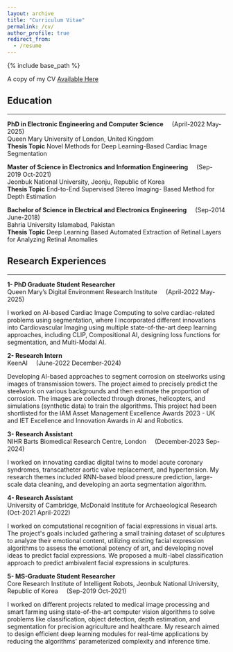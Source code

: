 ```yaml
---
layout: archive
title: "Curriculum Vitae"
permalink: /cv/
author_profile: true
redirect_from:
  - /resume
---
```


{% include base_path %}

A copy of my CV [Available Here](https://drive.google.com/open?id=1IeFUdvlLt_4ru2lz8XUuYC-gVZ-oNmSe&usp=drive_copy)

## Education
-----------------------
**PhD in Electronic Engineering and Computer Science**  &nbsp;&nbsp;&nbsp;   (April-2022  May-2025) <br>
Queen Mary University of London, United Kingdom  
**Thesis Topic** Novel Methods for Deep Learning-Based Cardiac Image Segmentation

**Master of Science in Electronics and Information Engineering** &nbsp;&nbsp;&nbsp;   (Sep-2019  Oct-2021) <br>
Jeonbuk National University, Jeonju, Republic of Korea  
**Thesis Topic** End-to-End Supervised Stereo Imaging- Based Method for Depth Estimation

**Bachelor of Science in Electrical and Electronics Engineering**  &nbsp;&nbsp;&nbsp;   (Sep-2014  June-2018) <br>
Bahria University Islamabad, Pakistan  
**Thesis Topic** Deep Learning Based Automated Extraction of Retinal Layers for Analyzing Retinal Anomalies


## Research Experiences 
-----------------------
**1- PhD Graduate Student Researcher** <br> 
Queen Mary’s Digital Environment Research Institute &nbsp;&nbsp;&nbsp;   (April-2022  May-2025)

I worked on AI-based Cardiac Image Computing to solve cardiac-related problems using segmentation, where I incorporated different innovations into Cardiovascular Imaging using multiple state-of-the-art deep learning approaches, including CLIP, Compositional AI, designing loss functions for segmentation, and Multi-Modal AI.

**2- Research Intern** <br> 
KeenAI    &nbsp;&nbsp;&nbsp; (June-2022  December-2024)

Developing AI-based approaches to segment corrosion on steelworks using images of transmission towers. The project aimed to precisely predict the steelwork on various backgrounds and then estimate the proportion of corrosion. The images are collected through drones, helicopters, and simulations (synthetic data) to train the algorithms. This project had been shortlisted for the IAM Asset Management Excellence Awards 2023 - UK and IET Excellence and Innovation Awards in AI and Robotics.

**3- Research Assistant** <br> 
NIHR Barts Biomedical Research Centre, London    &nbsp;&nbsp;&nbsp; (December-2023  Sep-2024)

I worked on innovating cardiac digital twins to model acute coronary syndromes, transcatheter aortic valve replacement, and hypertension. My research themes included RNN-based blood pressure prediction, large-scale data cleaning, and developing an aorta segmentation algorithm.

**4- Research Assistant** <br> 
University of Cambridge, McDonald Institute for Archaeological Research   &nbsp;&nbsp;&nbsp; (Oct-2021  April-2022)

I worked on computational recognition of facial expressions in visual arts. The project's goals included gathering a small training dataset of sculptures to analyze their emotional content, utilizing existing facial expression algorithms to assess the emotional potency of art, and developing novel ideas to predict facial expressions. We proposed a multi-label classification approach
to predict ambivalent facial expressions in sculptures.

**5- MS-Graduate Student Researcher** <br>
Core Research Institute of Intelligent Robots, Jeonbuk National University, Republic of Korea   &nbsp;&nbsp;&nbsp; (Sep-2019  Oct-2021)

I worked on different projects related to medical image processing and smart farming using state-of-the-art computer vision algorithms to solve problems like classification, object detection, depth estimation, and segmentation for precision agriculture and healthcare. My research aimed to design efficient deep learning modules for real-time applications by reducing the algorithms' parameterized complexity and inference time.
  

